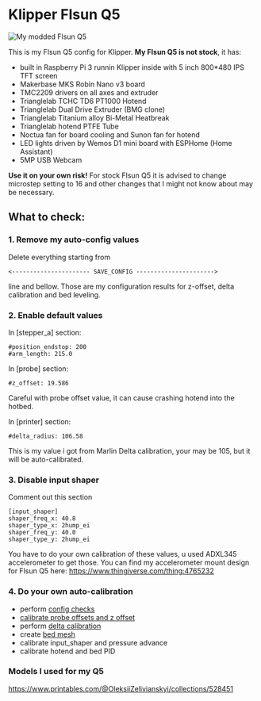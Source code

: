 # Klipper Flsun Q5

![My modded Flsun Q5](https://github.com/alexeyzel/Klipper_Flsun_Q5_Nano3/blob/ad1d8ee9f0fcdccfc04f6bb5132da1367700b7f4/myQ5.png)

This is my Flsun Q5 config for Klipper. __My Flsun Q5 is not stock__, it has:
- built in Raspberry Pi 3 runnin Klipper inside with 5 inch 800*480 IPS TFT screen 
- Makerbase MKS Robin Nano v3 board
- TMC2209 drivers on all axes and extruder 
- Trianglelab TCHC TD6 PT1000 Hotend
- Trianglelab Dual Drive Extruder (BMG clone)
- Trianglelab Titanium alloy Bi-Metal Heatbreak
- Trianglelab hotend PTFE Tube
- Noctua fan for board cooling and Sunon fan for hotend
- LED lights driven by Wemos D1 mini board with ESPHome (Home Assistant)
- 5MP USB Webcam
  
__Use it on your own risk!__
For stock Flsun Q5 it is advised to change microstep setting to 16 and other changes that I might not know about may be necessary.

## What to check:
### 1. Remove my auto-config values

Delete everything starting from  
```
<---------------------- SAVE_CONFIG ----------------------> 
```
line and bellow.
Those are my configuration results for z-offset, delta calibration and bed leveling.

### 2. Enable default values

In [stepper_a] section:
```
#position_endstop: 200
#arm_length: 215.0
```

In [probe] section:
```
#z_offset: 19.586 
```
Careful with probe offset value, it can cause crashing hotend into the hotbed.

In [printer] section:
```
#delta_radius: 106.58
```
This is my value i got from Marlin Delta calibration, your may be 105, but it will be auto-calibrated.

### 3. Disable input shaper

Comment out this section
```
[input_shaper]
shaper_freq_x: 40.8
shaper_type_x: 2hump_ei
shaper_freq_y: 40.0
shaper_type_y: 2hump_ei
```
You have to do your own calibration of these values, u used ADXL345 accelerometer to get those.
You can find my accelerometer mount design for Flsun Q5 here: https://www.thingiverse.com/thing:4765232

### 4. Do your own auto-calibration

- perform [config checks](https://github.com/KevinOConnor/klipper/blob/master/docs/Config_checks.md)
- [calibrate probe offsets and z offset](https://github.com/KevinOConnor/klipper/blob/master/docs/Probe_Calibrate.md)
- perform [delta calibration](https://github.com/KevinOConnor/klipper/blob/master/docs/Delta_Calibrate.md)
- create [bed mesh](https://github.com/KevinOConnor/klipper/blob/master/docs/Bed_Mesh.md)
- calibrate input_shaper and pressure advance
- calibrate hotend and bed PID

### Models I used for my Q5
https://www.printables.com/@OleksiiZelivianskyi/collections/528451
